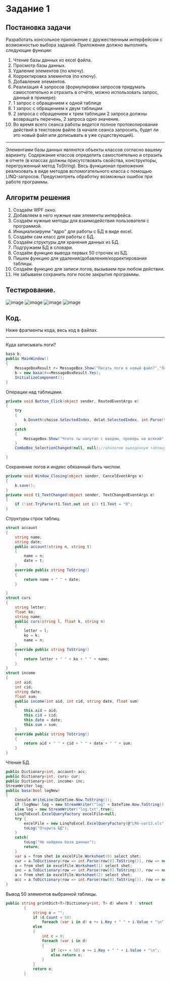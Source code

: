 # Задание 1
## Постановка задачи
Разработать консольное приложение с дружественным интерфейсом с возможностью выбора
заданий. Приложение должно выполнять следующие функции:
1. Чтение базы данных из excel файла.
2. Просмотр базы данных.
3. Удаление элементов (по ключу).
4. Корректировка элементов (по ключу).
5. Добавление элементов.
6. Реализация 4 запросов (формулировки запросов придумать самостоятельно и отразить в
отчёте, можно использовать запрос, данный в примере):
1. 1 запрос с обращением к одной таблице
2. 1 запрос с обращением к двум таблицам
3. 2 запроса с обращением к трем таблицам
2 запроса должны возвращать перечень, 2 запроса одно значение.
7. Во время всего сеанса работы ведется полное протоколирование действий в текстовом
файле (в начале сеанса запросить, будет ли это новый файл или дописывать в уже
существующий). 
___
Элементами базы данных являются объекты классов согласно вашему варианту. Содержание классов
определить самостоятельно и отразить в отчете (в классах должны присутствовать свойства,
конструкторы, перегруженный метод ToString). Весь функционал приложения реализовать в виде
методов вспомогательного класса с помощью LINQ-запросов.
Предусмотреть обработку возможных ошибок при работе программы.

## Алгоритм решения
1. Создаём WPF окно.
2. Добавляем в него нужные нам элементы интерфейса.
3. Создаём нужные методы для взаимодействия пользователя с программой.
4. Инициализируем "ядро" для работы с БД в виде excel.
5. Создаём сам класс для работы с БД.
6. Создаём структуры для хранения данных из БД.
7. Подгружаем БД в словари.
8. Создаём функцию вывода первых 50 строчек из БД.
9. Пишем функцию для удаления/добавления/корректирования таблицы.
10. Создаём функцию для записи логов, вызываем при любом действии.
11. Не забываем сохранить логи после закрытия программы.
## Тестирование.
![image](https://github.com/user-attachments/assets/8c0d5d61-8972-4ab1-b64a-ef3f0a2c1a85)
![image](https://github.com/user-attachments/assets/f39fc8d8-654b-4c57-92da-52c5a8bbb0e4)
![image](https://github.com/user-attachments/assets/f38d4992-b3c6-4525-b37a-002a856bdc84)
![image](https://github.com/user-attachments/assets/4313cb8b-5c51-4e29-9bd3-c4e3a1e4f105)

## Код.
Ниже фрагменты кода, весь код в файлах.
___
Куда записывать логи?
```c#
basa b;
public MainWindow()
{
    MessageBoxResult r= MessageBox.Show("Писать логи в новый файл?","Логи", MessageBoxButton.YesNo, MessageBoxImage.Question);
    b = new basa(r==MessageBoxResult.Yes);
    InitializeComponent();
}
```
Операции над таблицами.
```C#
private void Button_Click(object sender, RoutedEventArgs e)
{
    try
    {
        b.Dosmth(choise.SelectedIndex, delat.SelectedIndex, int.Parse(t1.Text), t2.Text, t3.Text, t4.Text, t5.Text);
    }
    catch
    {
        MessageBox.Show("Чтото ты напутал с вводом, проверь на всякий", "Ошиблися", MessageBoxButton.OK, MessageBoxImage.Warning);
    }
    ComboBox_SelectionChanged(null, null);//обновляю выведенную таблицу

}
```
Сохранение логов и индекс обязанный быть числом.
```C#
private void Window_Closing(object sender, CancelEventArgs e)
{
    b.save();
}
private void t1_TextChanged(object sender, TextChangedEventArgs e)
{
    if (!int.TryParse(t1.Text,out int i)) t1.Text = "0";
}
```
Структуры строк таблиц.
```c#
struct accaunt
{
    string name;
    string date;
    public accaunt(string n, string t)
    {
        name = n;
        date = t;
    }
    override public string ToString()
    {
        return name + " " + date;
    }

}
struct curs
{
    string letter;
    float ko;
    string name;
    public curs(string l, float k, string n)
    {
        letter = l;
        ko = k;
        name = n;
    }
    override public string ToString()
    {
        return letter + " " + ko + " " + name;
    }
}
struct income
{
    int aid;
    int cid;
    string date;
    float sum;
    public income(int aid, int cid, string date, float sum)
    {
        this.aid = aid;
        this.cid = cid;
        this.date = date;
        this.sum = sum;
    }
    override public string ToString()
    {
        return aid + " " + cid + " " + date + " " + sum;
    }
}
```
Чтение БД.
```c#
public Dictionary<int, accaunt> acc;
public Dictionary<int, curs> cur;
public Dictionary<int, income> inc;
StreamWriter log;
public basa(bool logNew)
{
    Console.WriteLine(DateTime.Now.ToString());
    if (logNew) log = new StreamWriter("log" + DateTime.Now.ToString().Replace(':','-').Replace('.','-') + ".txt");
    else log = new StreamWriter("log.txt",true);
    LinqToExcel.ExcelQueryFactory excelFile=null;
    try { 
        excelFile = new LinqToExcel.ExcelQueryFactory(@"LR6-var13.xls");
        toLog("Открыта БД");
    }
    catch{
        toLog("Не найдена база данных");
        return;
    }
    var a = from shet in excelFile.Worksheet(0) select shet;
    cur = a.ToDictionary(row => int.Parse(row[0].ToString()), row => new curs(row[1], float.Parse(row[2]), row[3]));
    a = from shet in excelFile.Worksheet(1) select shet;
    inc = a.ToDictionary(row => int.Parse(row[0].ToString()), row => new income(int.Parse(row[1]), int.Parse(row[2]), row[3], float.Parse(row[4])));
    a = from shet in excelFile.Worksheet(2) select shet;
    acc = a.ToDictionary(row => int.Parse(row[0].ToString()), row => new accaunt(row[1], row[2]));
}
```
Вывод 50 элементов выбранной таблицы.
```c#
public string printDict<T>(Dictionary<int, T> d) where T : struct
        {
            string o = "";
            if (d.Count < 50)
                foreach (var i in d) o += i.Key + " " + i.Value + "\n";
            else
            {
                int c = 0;
                foreach (var i in d)
                {
                    if (c++ < 50) o += i.Key + " " + i.Value + "\n";
                    else return o;
                }
            }
            return o;
        }
```
